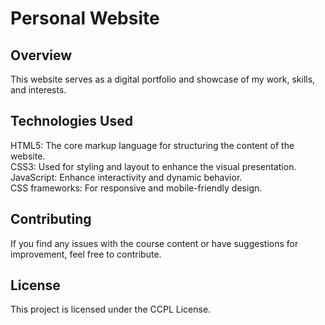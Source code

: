 # Personal Website

## Overview
This website serves as a digital portfolio and showcase of my work, skills, and interests.

## Technologies Used
HTML5: The core markup language for structuring the content of the website.\
CSS3: Used for styling and layout to enhance the visual presentation.\
JavaScript: Enhance interactivity and dynamic behavior.\
CSS frameworks: For responsive and mobile-friendly design.

## Contributing
If you find any issues with the course content or have suggestions for improvement, feel free to contribute.

## License
This project is licensed under the CCPL License.

